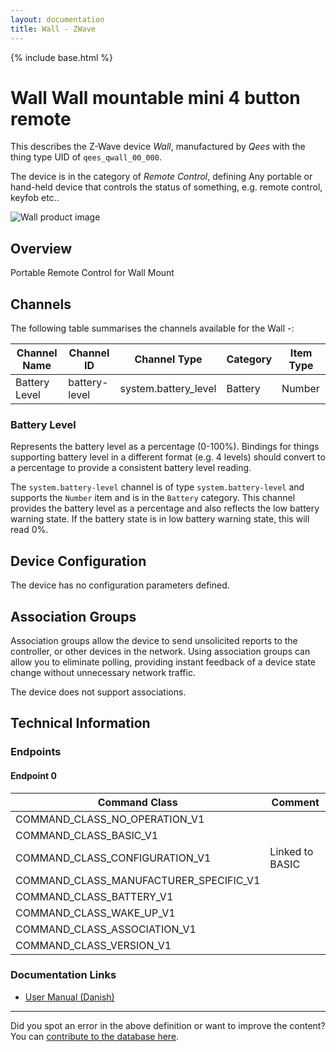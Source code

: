 ```yaml
---
layout: documentation
title: Wall - ZWave
---
```


{% include base.html %}

# Wall Wall mountable mini 4 button remote
This describes the Z-Wave device *Wall*, manufactured by *Qees* with the thing type UID of ```qees_qwall_00_000```.

The device is in the category of *Remote Control*, defining Any portable or hand-held device that controls the status of something, e.g. remote control, keyfob etc..

![Wall product image](https://opensmarthouse.org/zwavedatabase/531/image/)


## Overview

Portable Remote Control for Wall Mount

## Channels

The following table summarises the channels available for the Wall -:

| Channel Name | Channel ID | Channel Type | Category | Item Type |
|--------------|------------|--------------|----------|-----------|
| Battery Level | battery-level | system.battery_level | Battery | Number |

### Battery Level
Represents the battery level as a percentage (0-100%). Bindings for things supporting battery level in a different format (e.g. 4 levels) should convert to a percentage to provide a consistent battery level reading.

The ```system.battery-level``` channel is of type ```system.battery-level``` and supports the ```Number``` item and is in the ```Battery``` category.
This channel provides the battery level as a percentage and also reflects the low battery warning state. If the battery state is in low battery warning state, this will read 0%.


## Device Configuration

The device has no configuration parameters defined.

## Association Groups

Association groups allow the device to send unsolicited reports to the controller, or other devices in the network. Using association groups can allow you to eliminate polling, providing instant feedback of a device state change without unnecessary network traffic.

The device does not support associations.
## Technical Information

### Endpoints

#### Endpoint 0

| Command Class | Comment |
|---------------|---------|
| COMMAND_CLASS_NO_OPERATION_V1| |
| COMMAND_CLASS_BASIC_V1| |
| COMMAND_CLASS_CONFIGURATION_V1| Linked to BASIC|
| COMMAND_CLASS_MANUFACTURER_SPECIFIC_V1| |
| COMMAND_CLASS_BATTERY_V1| |
| COMMAND_CLASS_WAKE_UP_V1| |
| COMMAND_CLASS_ASSOCIATION_V1| |
| COMMAND_CLASS_VERSION_V1| |

### Documentation Links

* [User Manual (Danish)](https://opensmarthouse.org/zwavedatabase/531/reference/QEES-Wall--brugermanual-dk-0-3.pdf)

---

Did you spot an error in the above definition or want to improve the content?
You can [contribute to the database here](https://opensmarthouse.org/zwavedatabase/531).
